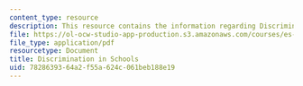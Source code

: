 ```yaml
---
content_type: resource
description: This resource contains the information regarding Discrimination in Schools.
file: https://ol-ocw-studio-app-production.s3.amazonaws.com/courses/es-253-aids-and-poverty-in-africa-spring-2005/7828639364a2f55a624c061beb188e19_MITES_253S05_tawanda_siban.pdf
file_type: application/pdf
resourcetype: Document
title: Discrimination in Schools
uid: 78286393-64a2-f55a-624c-061beb188e19
---
```

